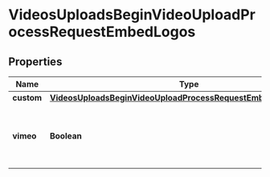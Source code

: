 

# VideosUploadsBeginVideoUploadProcessRequestEmbedLogos


## Properties

| Name | Type | Description | Notes |
|------------ | ------------- | ------------- | -------------|
|**custom** | [**VideosUploadsBeginVideoUploadProcessRequestEmbedLogosCustom**](VideosUploadsBeginVideoUploadProcessRequestEmbedLogosCustom.md) |  |  [optional] |
|**vimeo** | **Boolean** | Whether to show the Vimeo logo on the embeddable player. |  [optional] |



